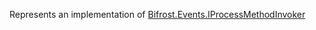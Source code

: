 Represents an implementation of [Bifrost.Events.IProcessMethodInvoker](Bifrost.Events.IProcessMethodInvoker)